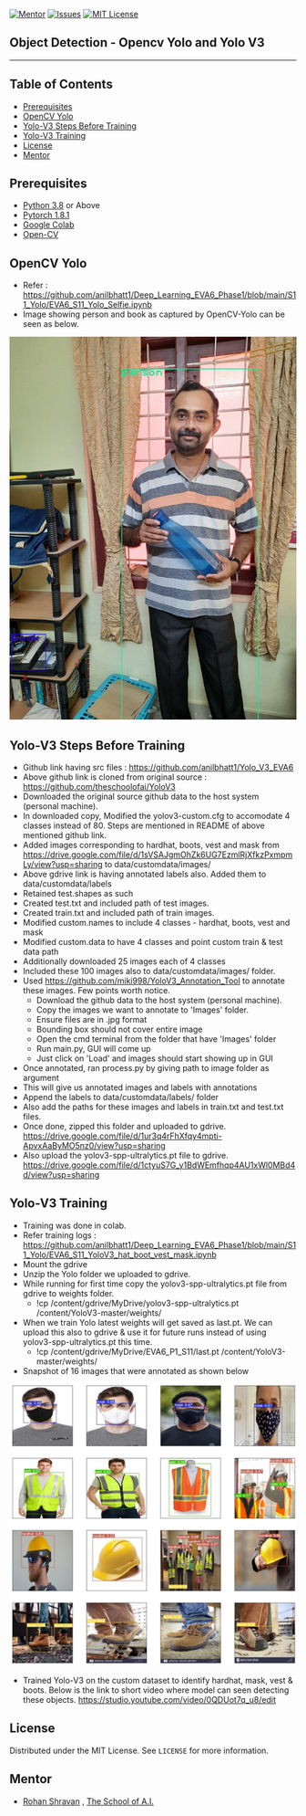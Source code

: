
<!-- PROJECT SHIELDS -->
<!--
*** I'm using markdown "reference style" links for readability.
*** Reference links are enclosed in brackets [ ] instead of parentheses ( ).
*** See the bottom of this document for the declaration of the reference variables
*** for contributors-url, forks-url, etc. This is an optional, concise syntax you may use.
*** https://www.markdownguide.org/basic-syntax/#reference-style-links
-->
[![Mentor][mentor-shield]][mentor-url]
[![Issues][issues-shield]][issues-url]
[![MIT License][license-shield]][license-url]

## Object Detection - Opencv Yolo and Yolo V3
________

<!-- TABLE OF CONTENTS -->
## Table of Contents

* [Prerequisites](#prerequisites)
* [OpenCV Yolo](#OpenCV-Yolo)
* [Yolo-V3 Steps Before Training](#Yolo-V3-Steps-Before-Training)
* [Yolo-V3 Training](#Yolo-V3-Training)
* [License](#license)
* [Mentor](#mentor)

## Prerequisites

* [Python 3.8](https://www.python.org/downloads/) or Above
* [Pytorch 1.8.1](https://pytorch.org/)  
* [Google Colab](https://colab.research.google.com/)
* [Open-CV](https://opencv.org/)

<!-- OpenCV-Yolo -->
## OpenCV Yolo

- Refer : https://github.com/anilbhatt1/Deep_Learning_EVA6_Phase1/blob/main/S11_Yolo/EVA6_S11_Yolo_Selfie.ipynb
- Image showing person and book as captured by OpenCV-Yolo can be seen as below.

![Opencv](https://github.com/anilbhatt1/Deep_Learning_EVA6_Phase1/blob/main/S11_Yolo/Yolo_Opencv_Selfie.png)

<!-- Yolo-V3-Steps-Before-Training -->
## Yolo-V3 Steps Before Training

- Github link having src files : https://github.com/anilbhatt1/Yolo_V3_EVA6
- Above github link is cloned from original source : https://github.com/theschoolofai/YoloV3
- Downloaded the original source github data to the host system (personal machine).
- In downloaded copy, Modified the yolov3-custom.cfg to accomodate 4 classes instead of 80. Steps are mentioned in README of above mentioned github link.
- Added images corresponding to hardhat, boots, vest and mask from https://drive.google.com/file/d/1sVSAJgmOhZk6UG7EzmlRjXfkzPxmpmLy/view?usp=sharing to data/customdata/images/
- Above gdrive link is having annotated labels also. Added them to data/customdata/labels
- Retained test.shapes as such
- Created test.txt and included path of test images.
- Created train.txt and included path of train images.
- Modified custom.names to include 4 classes - hardhat, boots, vest and mask
- Modified custom.data to have 4 classes and point custom train & test data path
- Additionally downloaded 25 images each of 4 classes
- Included these 100 images also to data/customdata/images/ folder.
- Used https://github.com/miki998/YoloV3_Annotation_Tool to annotate these images. Few points worth notice.
    - Download the github data to the host system (personal machine).
    - Copy the images we want to annotate to 'Images' folder.
    - Ensure files are in .jpg format
    - Bounding box should not cover entire image
    - Open the cmd terminal from the folder that have 'Images' folder
    - Run main.py, GUI will come up
    - Just click on 'Load' and images should start showing up in GUI
- Once annotated, ran process.py by giving path to image folder as argument
- This will give us annotated images and labels with annotations
- Append the labels to data/customdata/labels/ folder
- Also add the paths for these images and labels in train.txt and test.txt files.
- Once done, zipped this folder and uploaded to gdrive. https://drive.google.com/file/d/1ur3q4rFhXfqy4mpti-ApvxAaByMO5nz0/view?usp=sharing
- Also upload the yolov3-spp-ultralytics.pt file to gdrive. https://drive.google.com/file/d/1ctyuS7G_y1BdWEmfhqp4AU1xWl0MBd4d/view?usp=sharing

<!-- Yolo-V3-Training -->
## Yolo-V3 Training
- Training was done in colab.
- Refer training logs : https://github.com/anilbhatt1/Deep_Learning_EVA6_Phase1/blob/main/S11_Yolo/EVA6_S11_YoloV3_hat_boot_vest_mask.ipynb
- Mount the gdrive
- Unzip the Yolo folder we uploaded to gdrive.
- While running for first time copy the yolov3-spp-ultralytics.pt file from gdrive to weights folder.
    - !cp /content/gdrive/MyDrive/yolov3-spp-ultralytics.pt /content/YoloV3-master/weights/
- When we train Yolo latest weights will get saved as last.pt. We can upload this also to gdrive & use it for future runs instead of using yolov3-spp-ultralytics.pt this time.
    - !cp /content/gdrive/MyDrive/EVA6_P1_S11/last.pt /content/YoloV3-master/weights/
- Snapshot of 16 images that were annotated as shown below

![16_IMAGES](https://github.com/anilbhatt1/Deep_Learning_EVA6_Phase1/blob/main/S11_Yolo/16_Annotated_Images.png)

- Trained Yolo-V3 on the custom dataset to identify hardhat, mask, vest & boots. Below is the link to short video where model can seen detecting these objects.
https://studio.youtube.com/video/0QDUot7q_u8/edit

<!-- LICENSE -->
## License

Distributed under the MIT License. See `LICENSE` for more information.

<!-- MENTOR -->
## Mentor

* [Rohan Shravan](https://www.linkedin.com/in/rohanshravan/) , [The School of A.I.](https://theschoolof.ai/)

<!-- MARKDOWN LINKS & IMAGES -->
<!-- https://www.markdownguide.org/basic-syntax/#reference-style-links -->
[mentor-shield]: https://img.shields.io/badge/Mentor-mentor-yellowgreen
[mentor-url]: https://www.linkedin.com/in/rohanshravan/
[forks-shield]: https://img.shields.io/github/forks/othneildrew/Best-README-Template.svg?style=flat-square
[forks-url]: https://github.com/othneildrew/Best-README-Template/network/members
[stars-shield]: https://img.shields.io/github/stars/othneildrew/Best-README-Template.svg?style=flat-square
[stars-url]: https://github.com/othneildrew/Best-README-Template/stargazers
[issues-shield]: https://img.shields.io/github/issues/othneildrew/Best-README-Template.svg?style=flat-square
[issues-url]: https://github.com/othneildrew/Best-README-Template/issues
[license-shield]: https://img.shields.io/github/license/othneildrew/Best-README-Template.svg?style=flat-square
[license-url]: https://github.com/anilbhatt1/Deep_Learning_EVA4_Phase2/blob/master/LICENSE.txt
[linkedin-shield]: https://img.shields.io/badge/-LinkedIn-black.svg?style=flat-square&logo=linkedin&colorB=555




